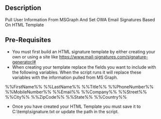 <!-- ABOUT THE PROJECT -->
## Description

Pull User Information From MSGraph And Set OWA Email Signatures Based On HTML Template


## Pre-Requisites

- You must first build an HTML signature template by either creating your own or using a site like https://www.mail-signatures.com/signature-generator/#
- When creating your template replace the fields you want to include with the following variables. When the script runs it will replace these variables with the information pulled from MS Graph. 
  
%%FirstName%%
%%LastName%%
%%Title%%
%%PhoneNumber%%
%%MobileNumber%%
%%Email%%
%%Company%%
%%Street%%
%%City%%
%%ZipCode%%
%%State%%
%%Country%%


- Once you have created your HTML Template you must save it to C:\temp\signature.txt or update the path in the script. 
